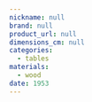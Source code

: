 ```yaml
---
nickname: null
brand: null
product_url: null
dimensions_cm: null
categories:
  - tables
materials:
  - wood
date: 1953
---
```


